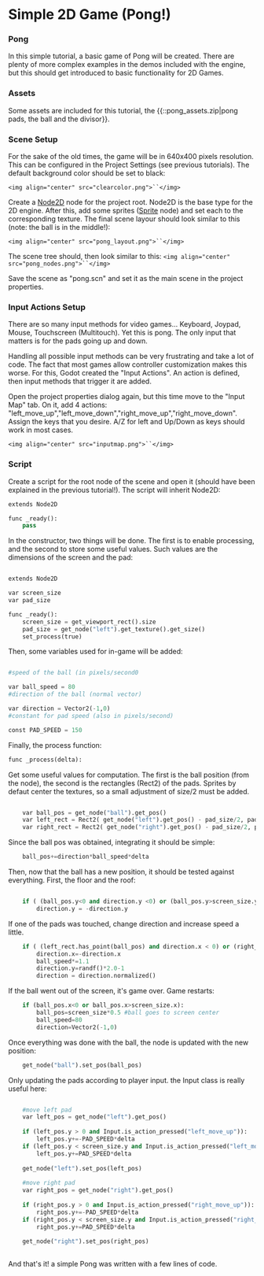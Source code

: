 # Simple 2D Game (Pong!)

### Pong
In this simple tutorial, a basic game of Pong will be created. There are plenty of more complex examples in the demos included with the engine, but this should get introduced to basic functionality for 2D Games.

### Assets

Some assets are included for this tutorial, the {{::pong_assets.zip|pong pads, the ball and the divisor}}.

### Scene Setup

For the sake of the old times, the game will be in 640x400 pixels resolution. This can be configured in the Project Settings (see previous tutorials). The default background color should be set to black:


`<img align="center" src="clearcolor.png">``</img>`

Create a [Node2D](class_list/node2d) node for the project root. Node2D is the base type for the 2D engine. After this, add some sprites ([Sprite](class_list/sprite) node) and set each to the corresponding texture. The final scene layour should look similar to this (note: the ball is in the middle!):

`<img align="center" src="pong_layout.png">``</img>`

The scene tree should, then look similar to this:
`<img align="center" src="pong_nodes.png">``</img>`

Save the scene as "pong.scn" and set it as the main scene in the project properties. 

### Input Actions Setup

There are so many input methods for video games... Keyboard, Joypad, Mouse, Touchscreen (Multitouch). Yet this is pong. The only input that matters is for the pads going up and down.

Handling all possible input methods can be very frustrating and take a lot of code. The fact that most games allow controller customization makes this worse. For this, Godot created the "Input Actions". An action is defined, then input methods that trigger it are added.

Open the project properties dialog again, but this time move to the "Input Map" tab. 
On it, add 4 actions: "left_move_up","left_move_down","right_move_up","right_move_down". Assign the keys that you desire. A/Z for left and Up/Down as keys should work in most cases.

`<img align="center" src="inputmap.png">``</img>`


### Script

Create a script for the root node of the scene and open it (should have been explained in the previous tutorial!). The script will inherit Node2D:

```python
extends Node2D

func _ready():
	pass

```

In the constructor, two things will be done. The first is to enable processing, and the second to store some useful values. Such values are the dimensions of the screen and the pad:

```python

extends Node2D

var screen_size
var pad_size

func _ready():
	screen_size = get_viewport_rect().size
	pad_size = get_node("left").get_texture().get_size()
	set_process(true)

```


Then, some variables used for in-game will be added:

```python

#speed of the ball (in pixels/second0

var ball_speed = 80
#direction of the ball (normal vector)

var direction = Vector2(-1,0)
#constant for pad speed (also in pixels/second)

const PAD_SPEED = 150

```

Finally, the process function:

```python
func _process(delta):
```

Get some useful values for computation. The first is the ball position (from the node), the second is the rectangles (Rect2) of the pads. Sprites by defaut center the textures, so a small adjustment of size/2 must be added.

```python

	var ball_pos = get_node("ball").get_pos()
	var left_rect = Rect2( get_node("left").get_pos() - pad_size/2, pad_size )
	var right_rect = Rect2( get_node("right").get_pos() - pad_size/2, pad_size )
```

Since the ball pos was obtained, integrating it should be simple:

```python
	ball_pos+=direction*ball_speed*delta
```

Then, now that the ball has a new position, it should be tested against everything. First, the floor and the roof:

```python

	if ( (ball_pos.y<0 and direction.y <0) or (ball_pos.y>screen_size.y and direction.y>0)):
		direction.y = -direction.y
```

If one of the pads was touched, change direction and increase speed a little.

```python
	if ( (left_rect.has_point(ball_pos) and direction.x < 0) or (right_rect.has_point(ball_pos) and direction.x > 0)):
		direction.x=-direction.x
		ball_speed*=1.1
		direction.y=randf()*2.0-1
		direction = direction.normalized()

```

If the ball went out of the screen, it's game over. Game restarts:

```python
	if (ball_pos.x<0 or ball_pos.x>screen_size.x):
		ball_pos=screen_size*0.5 #ball goes to screen center
		ball_speed=80
		direction=Vector2(-1,0)
```

Once everything was done with the ball, the node is updated with the new position:

```python
	get_node("ball").set_pos(ball_pos)
```

Only updating the pads according to player input. the Input class is really useful here:

```python

	#move left pad	
	var left_pos = get_node("left").get_pos()
	
	if (left_pos.y > 0 and Input.is_action_pressed("left_move_up")):
		left_pos.y+=-PAD_SPEED*delta
	if (left_pos.y < screen_size.y and Input.is_action_pressed("left_move_down")):
		left_pos.y+=PAD_SPEED*delta
		
	get_node("left").set_pos(left_pos)
		
	#move right pad	
	var right_pos = get_node("right").get_pos()
	
	if (right_pos.y > 0 and Input.is_action_pressed("right_move_up")):
		right_pos.y+=-PAD_SPEED*delta
	if (right_pos.y < screen_size.y and Input.is_action_pressed("right_move_down")):
		right_pos.y+=PAD_SPEED*delta
		
	get_node("right").set_pos(right_pos)
	
```	 


And that's it! a simple Pong was written with a few lines of code.



